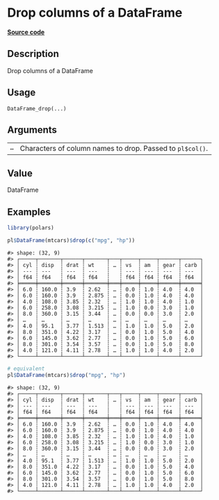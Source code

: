 

# Drop columns of a DataFrame

[**Source code**](https://github.com/pola-rs/r-polars/tree/main/R/dataframe__frame.R#L471)

## Description

Drop columns of a DataFrame

## Usage

<pre><code class='language-R'>DataFrame_drop(...)
</code></pre>

## Arguments

<table>
<tr>
<td style="white-space: nowrap; font-family: monospace; vertical-align: top">
<code id="DataFrame_drop_:_...">…</code>
</td>
<td>
Characters of column names to drop. Passed to <code>pl$col()</code>.
</td>
</tr>
</table>

## Value

DataFrame

## Examples

``` r
library(polars)

pl$DataFrame(mtcars)$drop(c("mpg", "hp"))
```

    #> shape: (32, 9)
    #> ┌─────┬───────┬──────┬───────┬───┬─────┬─────┬──────┬──────┐
    #> │ cyl ┆ disp  ┆ drat ┆ wt    ┆ … ┆ vs  ┆ am  ┆ gear ┆ carb │
    #> │ --- ┆ ---   ┆ ---  ┆ ---   ┆   ┆ --- ┆ --- ┆ ---  ┆ ---  │
    #> │ f64 ┆ f64   ┆ f64  ┆ f64   ┆   ┆ f64 ┆ f64 ┆ f64  ┆ f64  │
    #> ╞═════╪═══════╪══════╪═══════╪═══╪═════╪═════╪══════╪══════╡
    #> │ 6.0 ┆ 160.0 ┆ 3.9  ┆ 2.62  ┆ … ┆ 0.0 ┆ 1.0 ┆ 4.0  ┆ 4.0  │
    #> │ 6.0 ┆ 160.0 ┆ 3.9  ┆ 2.875 ┆ … ┆ 0.0 ┆ 1.0 ┆ 4.0  ┆ 4.0  │
    #> │ 4.0 ┆ 108.0 ┆ 3.85 ┆ 2.32  ┆ … ┆ 1.0 ┆ 1.0 ┆ 4.0  ┆ 1.0  │
    #> │ 6.0 ┆ 258.0 ┆ 3.08 ┆ 3.215 ┆ … ┆ 1.0 ┆ 0.0 ┆ 3.0  ┆ 1.0  │
    #> │ 8.0 ┆ 360.0 ┆ 3.15 ┆ 3.44  ┆ … ┆ 0.0 ┆ 0.0 ┆ 3.0  ┆ 2.0  │
    #> │ …   ┆ …     ┆ …    ┆ …     ┆ … ┆ …   ┆ …   ┆ …    ┆ …    │
    #> │ 4.0 ┆ 95.1  ┆ 3.77 ┆ 1.513 ┆ … ┆ 1.0 ┆ 1.0 ┆ 5.0  ┆ 2.0  │
    #> │ 8.0 ┆ 351.0 ┆ 4.22 ┆ 3.17  ┆ … ┆ 0.0 ┆ 1.0 ┆ 5.0  ┆ 4.0  │
    #> │ 6.0 ┆ 145.0 ┆ 3.62 ┆ 2.77  ┆ … ┆ 0.0 ┆ 1.0 ┆ 5.0  ┆ 6.0  │
    #> │ 8.0 ┆ 301.0 ┆ 3.54 ┆ 3.57  ┆ … ┆ 0.0 ┆ 1.0 ┆ 5.0  ┆ 8.0  │
    #> │ 4.0 ┆ 121.0 ┆ 4.11 ┆ 2.78  ┆ … ┆ 1.0 ┆ 1.0 ┆ 4.0  ┆ 2.0  │
    #> └─────┴───────┴──────┴───────┴───┴─────┴─────┴──────┴──────┘

``` r
# equivalent
pl$DataFrame(mtcars)$drop("mpg", "hp")
```

    #> shape: (32, 9)
    #> ┌─────┬───────┬──────┬───────┬───┬─────┬─────┬──────┬──────┐
    #> │ cyl ┆ disp  ┆ drat ┆ wt    ┆ … ┆ vs  ┆ am  ┆ gear ┆ carb │
    #> │ --- ┆ ---   ┆ ---  ┆ ---   ┆   ┆ --- ┆ --- ┆ ---  ┆ ---  │
    #> │ f64 ┆ f64   ┆ f64  ┆ f64   ┆   ┆ f64 ┆ f64 ┆ f64  ┆ f64  │
    #> ╞═════╪═══════╪══════╪═══════╪═══╪═════╪═════╪══════╪══════╡
    #> │ 6.0 ┆ 160.0 ┆ 3.9  ┆ 2.62  ┆ … ┆ 0.0 ┆ 1.0 ┆ 4.0  ┆ 4.0  │
    #> │ 6.0 ┆ 160.0 ┆ 3.9  ┆ 2.875 ┆ … ┆ 0.0 ┆ 1.0 ┆ 4.0  ┆ 4.0  │
    #> │ 4.0 ┆ 108.0 ┆ 3.85 ┆ 2.32  ┆ … ┆ 1.0 ┆ 1.0 ┆ 4.0  ┆ 1.0  │
    #> │ 6.0 ┆ 258.0 ┆ 3.08 ┆ 3.215 ┆ … ┆ 1.0 ┆ 0.0 ┆ 3.0  ┆ 1.0  │
    #> │ 8.0 ┆ 360.0 ┆ 3.15 ┆ 3.44  ┆ … ┆ 0.0 ┆ 0.0 ┆ 3.0  ┆ 2.0  │
    #> │ …   ┆ …     ┆ …    ┆ …     ┆ … ┆ …   ┆ …   ┆ …    ┆ …    │
    #> │ 4.0 ┆ 95.1  ┆ 3.77 ┆ 1.513 ┆ … ┆ 1.0 ┆ 1.0 ┆ 5.0  ┆ 2.0  │
    #> │ 8.0 ┆ 351.0 ┆ 4.22 ┆ 3.17  ┆ … ┆ 0.0 ┆ 1.0 ┆ 5.0  ┆ 4.0  │
    #> │ 6.0 ┆ 145.0 ┆ 3.62 ┆ 2.77  ┆ … ┆ 0.0 ┆ 1.0 ┆ 5.0  ┆ 6.0  │
    #> │ 8.0 ┆ 301.0 ┆ 3.54 ┆ 3.57  ┆ … ┆ 0.0 ┆ 1.0 ┆ 5.0  ┆ 8.0  │
    #> │ 4.0 ┆ 121.0 ┆ 4.11 ┆ 2.78  ┆ … ┆ 1.0 ┆ 1.0 ┆ 4.0  ┆ 2.0  │
    #> └─────┴───────┴──────┴───────┴───┴─────┴─────┴──────┴──────┘

